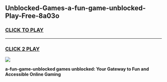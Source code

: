 
## Unblocked-Games-a-fun-game-unblocked-Play-Free-8a03o
<h3>
<a href="https://clearcache.space/e2bc6b?title=a-fun-game-unblocked&ref=21A">CLICK TO PLAY</a></h3>
<hr>

<h3>
<a href="https://clearcache.space/e2bc6b?title=a-fun-game-unblocked&ref=21A">CLICK 2 PLAY</a>
  
</h3>

<a href="https://clearcache.space/e2bc6b?title=a-fun-game-unblocked&ref=21A"><img src="https://clearcache.store/games.png"></a>


**a-fun-game-unblocked games unblocked: Your Gateway to Fun and Accessible Online Gaming**
